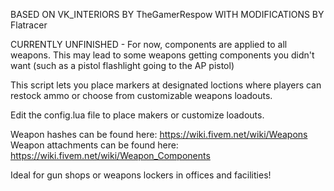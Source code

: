 BASED ON VK_INTERIORS BY TheGamerRespow WITH MODIFICATIONS BY Flatracer

CURRENTLY UNFINISHED - For now, components are applied to all weapons. This may lead to some weapons getting components you didn't want (such as a pistol flashlight going to the AP pistol)

This script lets you place markers at designated loctions where players can restock ammo or choose from customizable weapons loadouts.

Edit the config.lua file to place makers or customize loadouts.

Weapon hashes can be found here: https://wiki.fivem.net/wiki/Weapons
Weapon attachments can be found here: https://wiki.fivem.net/wiki/Weapon_Components

Ideal for gun shops or weapons lockers in offices and facilities!